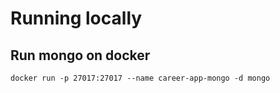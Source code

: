# Running locally

## Run mongo on docker

`docker run -p 27017:27017 --name career-app-mongo -d mongo`
